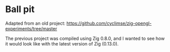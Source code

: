 # Ball pit

Adapted from an old project: <https://github.com/cyclimse/zig-opengl-experiments/tree/master>

The previous project was compiled using Zig 0.8.0, and I wanted to see how it would look like with the latest version of Zig (0.13.0).
